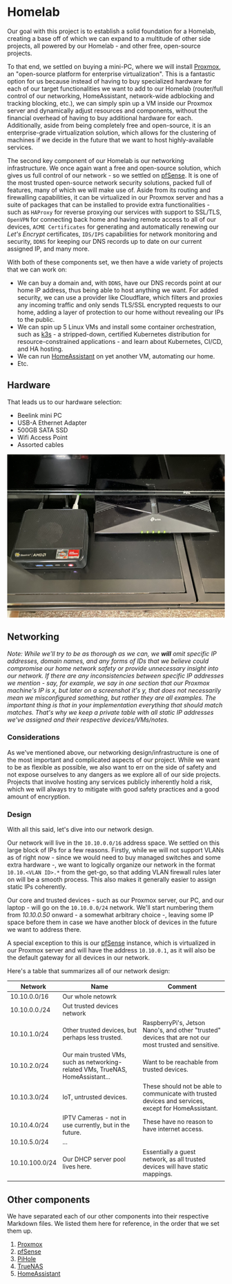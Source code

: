 # Homelab

Our goal with this project is to establish a solid foundation for a Homelab, creating a base off of which we can expand to a multitude of other side projects, all powered by our Homelab - and other free, open-source projects.

To that end, we settled on buying a mini-PC, where we will install [Proxmox](https://www.proxmox.com/en/), an "open-source platform for enterprise virtualization". This is a fantastic option for us because instead of having to buy specialized hardware for each of our target functionalities we want to add to our Homelab (router/full control of our networking, HomeAssistant, network-wide adblocking and tracking blocking, etc.), we can simply spin up a VM inside our Proxmox server and dynamically adjust resources and components, without the financial overhead of having to buy additional hardware for each. Additionally, aside from being completely free and open-source, it is an enterprise-grade virtualization solution, which allows for the clustering of machines if we decide in the future that we want to host highly-available services.

The second key component of our Homelab is our networking infrastructure. We once again want a free and open-source solution, which gives us full control of our network - so we settled on [pfSense](https://www.pfsense.org/). It is one of the most trusted open-source network security solutions, packed full of features, many of which we will make use of. Aside from its routing and firewalling capabilities, it can be virtualized in our Proxmox server and has a suite of packages that can be installed to provide extra functionalities - such as `HAProxy` for reverse proxying our services with support to SSL/TLS, `OpenVPN` for connecting back home and having remote access to all of our devices, `ACME Certificates` for generating and automatically renewing our *Let's Encrypt* certificates, `IDS/IPS` capabilities for network monitoring and security, `DDNS` for keeping our DNS records up to date on our current assigned IP, and many more.

With both of these components set, we then have a wide variety of projects that we can work on:

* We can buy a domain and, with `DDNS`, have our DNS records point at our home IP address, thus being able to host anything we want. For added security, we can use a provider like Cloudflare, which filters and proxies any incoming traffic and only sends TLS/SSL encrypted requests to our home, adding a layer of protection to our home without revealing our IPs to the public.
* We can spin up 5 Linux VMs and install some container orchestration, such as [k3s](https://k3s.io/) - a stripped-down, certified Kubernetes distribution for resource-constrained applications - and learn about Kubernetes, CI/CD, and HA hosting.
* We can run [HomeAssistant](https://www.home-assistant.io/) on yet another VM, automating our home.
* Etc.

## Hardware

That leads us to our hardware selection:

* Beelink mini PC
* USB-A Ethernet Adapter
* 500GB SATA SSD
* Wifi Access Point
* Assorted cables

![](media/hardware.jpg)

## Networking

*Note: While we'll try to be as thorough as we can, we **will** omit specific IP addresses, domain names, and any forms of IDs that we believe could compromise our home network safety or provide unnecessary insight into our network. If there are any inconsistencies between specific IP addresses we mention - say, for example, we say in one section that our Proxmox machine's IP is x, but later on a screenshot it's y, that does not necessarily mean we misconfigured something, but rather they are all examples. The important thing is that in your implementation everything that should match matches. That's why we keep a private table with all static IP addresses we've assigned and their respective devices/VMs/notes.*

### Considerations

As we've mentioned above, our networking design/infrastructure is one of the most important and complicated aspects of our project. While we want to be as flexible as possible, we also want to err on the side of safety and not expose ourselves to any dangers as we explore all of our side projects. Projects that involve hosting any services publicly inherently hold a risk, which we will always try to mitigate with good safety practices and a good amount of encryption.

### Design

With all this said, let's dive into our network design.

Our network will live in the `10.10.0.0/16` address space. We settled on this large block of IPs for a few reasons. Firstly, while we will not support VLANs as of right now - since we would need to buy managed switches and some extra hardware -, we want to logically organize our network in the format `10.10.<VLAN ID>.*` from the get-go, so that adding VLAN firewall rules later on will be a smooth process. This also makes it generally easier to assign static IPs coherently.

Our core and trusted devices - such as our Proxmox server, our PC, and our laptop - will go on the `10.10.0.0/24` network. We'll start numbering them from *10.10.0.50* onward - a somewhat arbitrary choice -, leaving some IP space before them in case we have another block of devices in the future we want to address there.

A special exception to this is our [pfSense](docs/2_pfsense.md) instance, which is virtualized in our Proxmox server and will have the address `10.10.0.1`, as it will also be the default gateway for all devices in our network.

Here's a table that summarizes all of our network design: 


| Network        	| Name                                                                            	| Comment                                                                                                	|
|----------------	|---------------------------------------------------------------------------------	|--------------------------------------------------------------------------------------------------------	|
| 10.10.0.0/16   	| Our whole netowrk                                                               	|                                                                                                        	|
| 10.10.0.0./24  	| Out trusted devices network                                                     	|                                                                                                        	|
| 10.10.1.0/24   	| Other trusted devices, but perhaps less trusted.                                	| RaspberryPi's, Jetson Nano's, and other "trusted" devices that are not our most trusted and sensitive. 	|
| 10.10.2.0/24   	| Our main trusted VMs, such as networking-related VMs, TrueNAS, HomeAssistant... 	| Want to be reachable from trusted devices.                                                             	|
| 10.10.3.0/24   	| IoT, untrusted devices.                                                         	| These should not be able to communicate with trusted devices and services, except for HomeAssistant.   	|
| 10.10.4.0/24   	| IPTV Cameras - not in use currently, but in the future.                         	| These have no reason to have internet access.                                                          	|
| 10.10.5.0/24   	| ...                                                                             	|                                                                                                        	|
| 10.10.100.0/24 	| Our DHCP server pool lives here.                                                	| Essentially a guest network, as all trusted devices will have static mappings.                         	|
|                	|                                                                                 	|                                                                                                        	|

## Other components

We have separated each of our other components into their respective Markdown files. We listed them here for reference, in the order that we set them up.


1. [Proxmox](docs/1_proxmox.md)
2. [pfSense](docs/2_pfsense.md)
3. [PiHole](docs/3_pihole.md)
4. [TrueNAS](docs/4_truenas.md)
5. [HomeAssistant](docs/5_homeassistant.md)
<!-- 6. [k3s]() -->